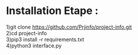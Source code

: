# Installation Etape :
1)git clone https://github.com/Prjinfo/project-info.git   
2)cd project-info   
3)pip3 install -r requirements.txt   
4)python3 interface.py   
